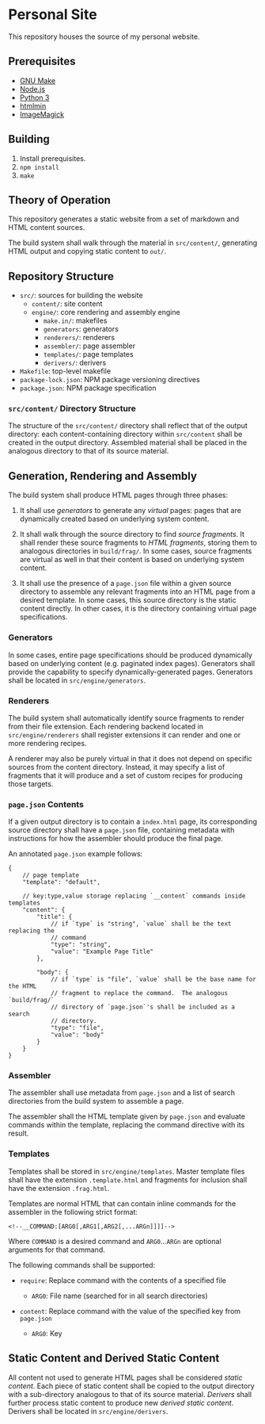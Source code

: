 # Personal Site

This repository houses the source of my personal website.


## Prerequisites

- [GNU Make](https://www.gnu.org/software/make/)
- [Node.js](https://nodejs.org)
- [Python 3](https://www.python.org)
- [htmlmin](https://pypi.org/project/htmlmin/)
- [ImageMagick](https://imagemagick.org)


## Building

1.  Install prerequisites.
2.  `npm install`
3.  `make`


## Theory of Operation

This repository generates a static website from a set of markdown and HTML
content sources.

The build system shall walk through the material in `src/content/`, generating
HTML output and copying static content to `out/`.


## Repository Structure

- `src/`: sources for building the website
    - `content/`: site content
    - `engine/`: core rendering and assembly engine
        - `make.in/`: makefiles
        - `generators`: generators
        - `renderers/`: renderers
        - `assembler/`: page assembler
        - `templates/`: page templates
        - `derivers/`: derivers
- `Makefile`: top-level makefile
- `package-lock.json`: NPM package versioning directives
- `package.json`: NPM package specification


### `src/content/` Directory Structure

The structure of the `src/content/` directory shall reflect that of the output
directory: each content-containing directory within `src/content` shall be
created in the output directory.  Assembled material shall be placed in the
analogous directory to that of its source material.


## Generation, Rendering and Assembly

The build system shall produce HTML pages through three phases:

1.  It shall use _generators_ to generate any _virtual_ pages: pages that are
    dynamically created based on underlying system content.

1.  It shall walk through the source directory to find _source fragments_.  It
    shall render these source fragments to _HTML fragments_, storing them to
    analogous directories in `build/frag/`.  In some cases, source fragments
    are virtual as well in that their content is based on underlying system
    content.

2.  It shall use the presence of a `page.json` file within a given source
    directory to assemble any relevant fragments into an HTML page from a
    desired template.  In some cases, this source directory is the static
    content directly.  In other cases, it is the directory containing virtual
    page specifications.


### Generators

In some cases, entire page specifications should be produced dynamically based
on underlying content (e.g. paginated index pages).  Generators shall provide
the capability to specify dynamically-generated pages.  Generators shall be
located in `src/engine/generators`.


### Renderers

The build system shall automatically identify source fragments to render from
their file extension.  Each rendering backend located in `src/engine/renderers`
shall register extensions it can render and one or more rendering recipes.

A renderer may also be purely virtual in that it does not depend on specific
sources from the content directory.  Instead, it may specify a list of
fragments that it will produce and a set of custom recipes for producing those
targets.


### `page.json` Contents

If a given output directory is to contain a `index.html` page, its
corresponding source directory shall have a `page.json` file, containing
metadata with instructions for how the assembler should produce the final page.

An annotated `page.json` example follows:

```
{
    // page template
    "template": "default",

    // key:type,value storage replacing `__content` commands inside templates
    "content": {
        "title": {
            // if `type` is "string", `value` shall be the text replacing the
            // command
            "type": "string",
            "value": "Example Page Title"
        },

        "body": {
            // if `type` is "file", `value` shall be the base name for the HTML
            // fragment to replace the command.  The analogous `build/frag/`
            // directory of `page.json`'s shall be included as a search
            // directory.
            "type": "file",
            "value": "body"
        }
    }
}
```


### Assembler

The assembler shall use metadata from `page.json` and a list of search
directories from the build system to assemble a page.

The assembler shall the HTML template given by `page.json` and evaluate
commands within the template, replacing the command directive with its result.


### Templates

Templates shall be stored in `src/engine/templates`.  Master template files
shall have the extension `.template.html` and fragments for inclusion shall
have the extension `.frag.html`.

Templates are normal HTML that can contain inline commands for the assembler in
the following strict format:

```
<!--__COMMAND:[ARG0[,ARG1[,ARG2[,...ARGn]]]]-->
```

Where `COMMAND` is a desired command and `ARG0`...`ARGn` are optional arguments
for that command.

The following commands shall be supported:

- `require`: Replace command with the contents of a specified file
    - `ARG0`: File name (searched for in all search directories)

- `content`: Replace command with the value of the specified key from
    `page.json`
    - `ARG0`: Key


## Static Content and Derived Static Content

All content not used to generate HTML pages shall be considered _static
content_.  Each piece of static content shall be copied to the output directory
with a sub-directory analogous to that of its source material.  _Derivers_
shall further process static content to produce new _derived static content_.
Derivers shall be located in `src/engine/derivers`.
